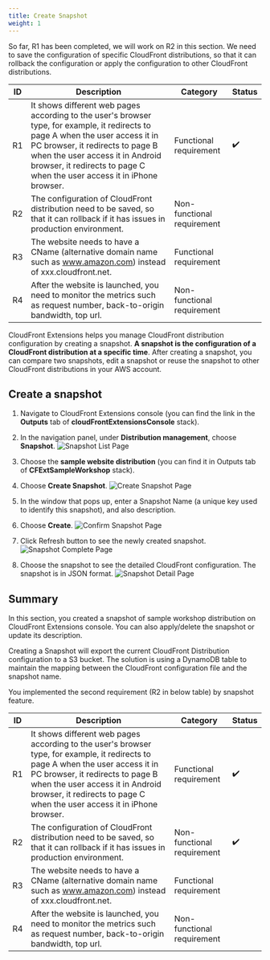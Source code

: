 ```yaml
---
title: Create Snapshot 
weight: 1
---
```


So far, R1 has been completed, we will work on R2 in this section. We need to save the configuration of specific CloudFront distributions, so that it can rollback the configuration or apply the configuration to other CloudFront distributions.


| ID | Description  | Category                   | Status |
|----|------------------------------------------------------------------------------------------------------------------------------------------------------------------------------------------------------------------------------------------------------------------------------------|----------------------------|--------|
| R1 | It shows different web pages according to the user's browser type, for example, it redirects to page A when the user access it in PC browser, it redirects to page B when the user access it in Android browser, it redirects to page C when the user access it in iPhone browser. | Functional requirement     |    :heavy_check_mark:    |
| R2 | The configuration of CloudFront distribution need to be saved, so that it can rollback if it has issues in production environment.                                         | Non-functional requirement     |        |
| R3 |      The website needs to have a CName (alternative domain name such as www.amazon.com) instead of xxx.cloudfront.net.                                                                                                                                          | Functional requirement |        |
| R4 | After the website is launched, you need to monitor the metrics such as request number, back-to-origin bandwidth, top url.           | Non-functional requirement |        |

CloudFront Extensions helps you manage CloudFront distribution configuration by creating a snapshot. **A snapshot is the configuration of a CloudFront distribution at a specific time**. After creating a snapshot, you can compare two snapshots, edit a snapshot or reuse the snapshot to other CloudFront distributions in your AWS account.

## Create a snapshot

1. Navigate to CloudFront Extensions console (you can find the link in the **Outputs** tab of **cloudFrontExtensionsConsole** stack).
2. In the navigation panel, under **Distribution management**, choose **Snapshot**.
   ![Snapshot List Page](/images/snapshot_list.png)

3. Choose the **sample website distribution** (you can find it in Outputs tab of **CFExtSampleWorkshop** stack).
4. Choose **Create Snapshot**.
   ![Create Snapshot Page](/images/create_snapshot.png)

5. In the window that pops up, enter a Snapshot Name (a unique key used to identify this snapshot), and also description.
6. Choose **Create**.
   ![Confirm Snapshot Page](/images/confirm_snapshot.png)

7. Click Refresh button to see the newly created snapshot.
   ![Snapshot Complete Page](/images/complete_snapshot.png)

8. Choose the snapshot to see the detailed CloudFront configuration. The snapshot is in JSON format.
   ![Snapshot Detail Page](/images/snapshot_detail.png)


## Summary

In this section, you created a snapshot of sample workshop distribution on CloudFront Extensions console. You can also apply/delete the snapshot or update its description.

Creating a Snapshot will export the current CloudFront Distribution configuration to a S3 bucket. The solution is using a DynamoDB table to maintain the mapping between the CloudFront configuration file and the snapshot name.

You implemented the second requirement (R2 in below table) by snapshot feature.

| ID | Description  | Category                   | Status |
|----|------------------------------------------------------------------------------------------------------------------------------------------------------------------------------------------------------------------------------------------------------------------------------------|----------------------------|--------|
| R1 | It shows different web pages according to the user's browser type, for example, it redirects to page A when the user access it in PC browser, it redirects to page B when the user access it in Android browser, it redirects to page C when the user access it in iPhone browser. | Functional requirement     |    :heavy_check_mark:    |
| R2 | The configuration of CloudFront distribution need to be saved, so that it can rollback if it has issues in production environment.                                         | Non-functional requirement     |     :heavy_check_mark:   |
| R3 |      The website needs to have a CName (alternative domain name such as www.amazon.com) instead of xxx.cloudfront.net.                                                                                                                                          | Functional requirement |        |
| R4 | After the website is launched, you need to monitor the metrics such as request number, back-to-origin bandwidth, top url.           | Non-functional requirement |        |



